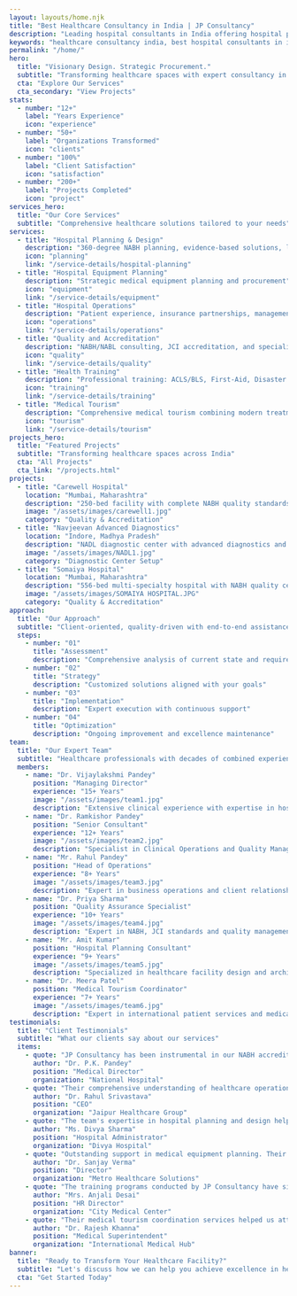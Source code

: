 ```yaml
---
layout: layouts/home.njk
title: "Best Healthcare Consultancy in India | JP Consultancy"
description: "Leading hospital consultants in India offering hospital planning, design, operations & accreditation services. Trusted by 50+ healthcare clients."
keywords: "healthcare consultancy india, best hospital consultants in india, hospital planning, cheapest hospital plan"
permalink: "/home/"
hero:
  title: "Visionary Design. Strategic Procurement."
  subtitle: "Transforming healthcare spaces with expert consultancy in facility design and medical equipment lifecycle management."
  cta: "Explore Our Services"
  cta_secondary: "View Projects"
stats:
  - number: "12+"
    label: "Years Experience"
    icon: "experience"
  - number: "50+"
    label: "Organizations Transformed"
    icon: "clients"
  - number: "100%"
    label: "Client Satisfaction"
    icon: "satisfaction"
  - number: "200+"
    label: "Projects Completed"
    icon: "project"
services_hero:
  title: "Our Core Services"
  subtitle: "Comprehensive healthcare solutions tailored to your needs"
services:
  - title: "Hospital Planning & Design"
    description: "360-degree NABH planning, evidence-based solutions, licensing, and regulatory compliance. Architectural design, facility planning, and commissioning support for healthcare facilities."
    icon: "planning"
    link: "/service-details/hospital-planning"
  - title: "Hospital Equipment Planning"
    description: "Strategic medical equipment planning and procurement"
    icon: "equipment"
    link: "/service-details/equipment"
  - title: "Hospital Operations"
    description: "Patient experience, insurance partnerships, management consulting, and operational efficiency"
    icon: "operations"
    link: "/service-details/operations"
  - title: "Quality and Accreditation"
    description: "NABH/NABL consulting, JCI accreditation, and specialized services for all healthcare facilities."
    icon: "quality"
    link: "/service-details/quality"
  - title: "Health Training"
    description: "Professional training: ACLS/BLS, First-Aid, Disaster Management, Communication Skills"
    icon: "training"
    link: "/service-details/training"
  - title: "Medical Tourism"
    description: "Comprehensive medical tourism combining modern treatments with traditional Ayurveda and alternative medicine therapies"
    icon: "tourism"
    link: "/service-details/tourism"
projects_hero:
  title: "Featured Projects"
  subtitle: "Transforming healthcare spaces across India"
  cta: "All Projects"
  cta_link: "/projects.html"
projects:
  - title: "Carewell Hospital"
    location: "Mumbai, Maharashtra"
    description: "250-bed facility with complete NABH quality standards implementation. Healthcare accreditation consulting and operational excellence programs achieving accreditation within targeted timeframe."
    image: "/assets/images/carewell1.jpg"
    category: "Quality & Accreditation"
  - title: "Navjeevan Advanced Diagnostics"
    location: "Indore, Madhya Pradesh"
    description: "NADL diagnostic center with advanced diagnostics and equipment setup. Technology integration and comprehensive diagnostic facility development."
    image: "/assets/images/NADL1.jpg"
    category: "Diagnostic Center Setup"
  - title: "Somaiya Hospital"
    location: "Mumbai, Maharashtra"
    description: "556-bed multi-specialty hospital with NABH quality certification. Healthcare accreditation support and clinical excellence programs for comprehensive patient care."
    image: "/assets/images/SOMAIYA HOSPITAL.JPG"
    category: "Quality & Accreditation"
approach:
  title: "Our Approach"
  subtitle: "Client-oriented, quality-driven with end-to-end assistance"
  steps:
    - number: "01"
      title: "Assessment"
      description: "Comprehensive analysis of current state and requirements"
    - number: "02"
      title: "Strategy"
      description: "Customized solutions aligned with your goals"
    - number: "03"
      title: "Implementation"
      description: "Expert execution with continuous support"
    - number: "04"
      title: "Optimization"
      description: "Ongoing improvement and excellence maintenance"
team:
  title: "Our Expert Team"
  subtitle: "Healthcare professionals with decades of combined experience"
  members:
    - name: "Dr. Vijaylakshmi Pandey"
      position: "Managing Director"
      experience: "15+ Years"
      image: "/assets/images/team1.jpg"
      description: "Extensive clinical experience with expertise in hospital management and accreditation systems"
    - name: "Dr. Ramkishor Pandey"
      position: "Senior Consultant"
      experience: "12+ Years"
      image: "/assets/images/team2.jpg"
      description: "Specialist in Clinical Operations and Quality Management Systems"
    - name: "Mr. Rahul Pandey"
      position: "Head of Operations"
      experience: "8+ Years"
      image: "/assets/images/team3.jpg"
      description: "Expert in business operations and client relationship management"
    - name: "Dr. Priya Sharma"
      position: "Quality Assurance Specialist"
      experience: "10+ Years"
      image: "/assets/images/team4.jpg"
      description: "Expert in NABH, JCI standards and quality management implementation"
    - name: "Mr. Amit Kumar"
      position: "Hospital Planning Consultant"
      experience: "9+ Years"
      image: "/assets/images/team5.jpg"
      description: "Specialized in healthcare facility design and architectural planning"
    - name: "Dr. Meera Patel"
      position: "Medical Tourism Coordinator"
      experience: "7+ Years"
      image: "/assets/images/team6.jpg"
      description: "Expert in international patient services and medical tourism strategies"
testimonials:
  title: "Client Testimonials"
  subtitle: "What our clients say about our services"
  items:
    - quote: "JP Consultancy has been instrumental in our NABH accreditation journey. Their systematic approach and expert guidance made the process seamless."
      author: "Dr. P.K. Pandey"
      position: "Medical Director"
      organization: "National Hospital"
    - quote: "Their comprehensive understanding of healthcare operations and quality standards transformed our facility completely."
      author: "Dr. Rahul Srivastava"
      position: "CEO"
      organization: "Jaipur Healthcare Group"
    - quote: "The team's expertise in hospital planning and design helped us create an efficient, patient-centric facility."
      author: "Ms. Divya Sharma"
      position: "Hospital Administrator"
      organization: "Divya Hospital"
    - quote: "Outstanding support in medical equipment planning. Their strategic approach saved us significant costs while ensuring quality."
      author: "Dr. Sanjay Verma"
      position: "Director"
      organization: "Metro Healthcare Solutions"
    - quote: "The training programs conducted by JP Consultancy have significantly improved our staff's skills and patient care standards."
      author: "Mrs. Anjali Desai"
      position: "HR Director"
      organization: "City Medical Center"
    - quote: "Their medical tourism coordination services helped us attract international patients and increase our revenue by 40%."
      author: "Dr. Rajesh Khanna"
      position: "Medical Superintendent"
      organization: "International Medical Hub"
banner:
  title: "Ready to Transform Your Healthcare Facility?"
  subtitle: "Let's discuss how we can help you achieve excellence in healthcare delivery"
  cta: "Get Started Today"
---
```


<!-- Additional homepage content can go here --> 